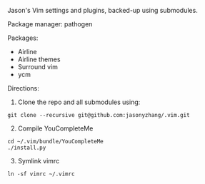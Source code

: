 Jason's Vim settings and plugins, backed-up using submodules.

Package manager: pathogen

Packages:

* Airline
* Airline themes
* Surround vim
* ycm


Directions:

1. Clone the repo and all submodules using:

```
git clone --recursive git@github.com:jasonyzhang/.vim.git
```

2. Compile YouCompleteMe

```
cd ~/.vim/bundle/YouCompleteMe
./install.py
```

3. Symlink vimrc

```
ln -sf vimrc ~/.vimrc
```
